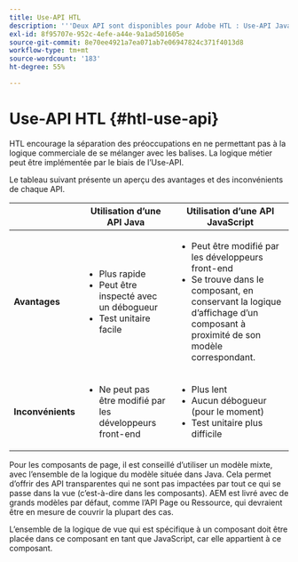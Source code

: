 ```yaml
---
title: Use-API HTL
description: '''Deux API sont disponibles pour Adobe HTL : Use-API Java et Use-API Javascript'''
exl-id: 8f95707e-952c-4efe-a44e-9a1ad501605e
source-git-commit: 8e70ee4921a7ea071ab7e06947824c371f4013d8
workflow-type: tm+mt
source-wordcount: '183'
ht-degree: 55%

---
```


# Use-API HTL {#htl-use-api}

HTL encourage la séparation des préoccupations en ne permettant pas à la logique commerciale de se mélanger avec les balises. La logique métier peut être implémentée par le biais de l’Use-API.

Le tableau suivant présente un aperçu des avantages et des inconvénients de chaque API.

|  | **Utilisation d’une API Java**  | **Utilisation d’une API JavaScript**  |
|--- |--- |--- |
| **Avantages** | <ul><li>Plus rapide</li><li>Peut être inspecté avec un débogueur</li><li>Test unitaire facile</li></ul> | <ul><li>Peut être modifié par les développeurs front-end</li><li>Se trouve dans le composant, en conservant la logique d’affichage d’un composant à proximité de son modèle correspondant.</li></ul> |
| **Inconvénients** | <ul><li>Ne peut pas être modifié par les développeurs front-end</li></ul> | <ul><li>Plus lent</li><li>Aucun débogueur (pour le moment)</li><li>Test unitaire plus difficile</li></ul> |

Pour les composants de page, il est conseillé d’utiliser un modèle mixte, avec l’ensemble de la logique du modèle située dans Java. Cela permet d’offrir des API transparentes qui ne sont pas impactées par tout ce qui se passe dans la vue (c’est-à-dire dans les composants). AEM est livré avec de grands modèles par défaut, comme l’API Page ou Ressource, qui devraient être en mesure de couvrir la plupart des cas.

L’ensemble de la logique de vue qui est spécifique à un composant doit être placée dans ce composant en tant que JavaScript, car elle appartient à ce composant.
